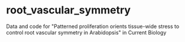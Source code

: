 # root_vascular_symmetry
Data and code for "Patterned proliferation orients tissue-wide stress to control root vascular symmetry in Arabidopsis" in Current Biology
